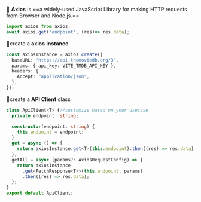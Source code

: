 📌 **Axios** is  ==a widely-used JavaScript Library for making HTTP requests from Browser and Node.js.==

```ts
import axios from axios;
await axios.get('endpoint', (res)=> res.data);
```

📌create a **axios** **instance**

```ts
const axiosInstance = axios.create({
  baseURL: "https://api.themoviedb.org/3",
  params: { api_key: VITE_TMDB_API_KEY },
  headers: {
    Accept: "application/json",
  },
});
```

📌create a **API Client** class

```ts 
class ApiClient<T> {//customize based on your usecase
  private endpoint: string;

  constructor(endpoint: string) {
    this.endpoint = endpoint;
  }
  get = async () => {
    return axiosInstance.get<T>(this.endpoint).then((res) => res.data);
  };
  getAll = async (params?: AxiosRequestConfig) => {
    return axiosInstance
      .get<FetchResponse<T>>(this.endpoint, params)
      .then((res) => res.data);
  };
}
export default ApiClient;
```
